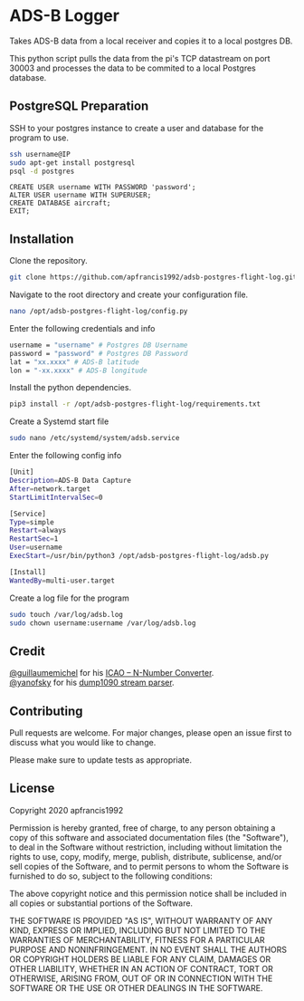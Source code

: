 # ADS-B Logger
Takes ADS-B data from a local receiver and copies it to a local postgres DB.

This python script pulls the data from the pi's TCP datastream on port 30003 and processes the data to be commited to a local Postgres database.

## PostgreSQL Preparation

SSH to your postgres instance to create a user and database for the program to use.
```bash
ssh username@IP
sudo apt-get install postgresql
psql -d postgres
```

```
CREATE USER username WITH PASSWORD 'password'; 
ALTER USER username WITH SUPERUSER;
CREATE DATABASE aircraft;
EXIT;
```


## Installation

Clone the repository.
```bash
git clone https://github.com/apfrancis1992/adsb-postgres-flight-log.git /opt/adsb-postgres-flight-log
```

Navigate to the root directory and create your configuration file.
```bash
nano /opt/adsb-postgres-flight-log/config.py
```

Enter the following credentials and info
```bash
username = "username" # Postgres DB Username
password = "password" # Postgres DB Password
lat = "xx.xxxx" # ADS-B latitude
lon = "-xx.xxxx" # ADS-B longitude
```

Install the python dependencies.
```bash
pip3 install -r /opt/adsb-postgres-flight-log/requirements.txt
```

Create a Systemd start file
```bash
sudo nano /etc/systemd/system/adsb.service
```

Enter the following config info
```bash
[Unit]
Description=ADS-B Data Capture
After=network.target
StartLimitIntervalSec=0

[Service]
Type=simple
Restart=always
RestartSec=1
User=username
ExecStart=/usr/bin/python3 /opt/adsb-postgres-flight-log/adsb.py

[Install]
WantedBy=multi-user.target
```

Create a log file for the program
```bash
sudo touch /var/log/adsb.log
sudo chown username:username /var/log/adsb.log
```

## Credit
[@guillaumemichel](https://github.com/guillaumemichel) for his [ICAO – N-Number Converter](https://github.com/guillaumemichel/icao-nnumber_converter).<br/>
[@yanofsky](https://github.com/yanofsky) for his [dump1090 stream parser](https://github.com/yanofsky/dump1090-stream-parser).


## Contributing
Pull requests are welcome. For major changes, please open an issue first to discuss what you would like to change.

Please make sure to update tests as appropriate.

## License

Copyright 2020 apfrancis1992

Permission is hereby granted, free of charge, to any person obtaining a copy of this software and associated documentation files (the "Software"), to deal in the Software without restriction, including without limitation the rights to use, copy, modify, merge, publish, distribute, sublicense, and/or sell copies of the Software, and to permit persons to whom the Software is furnished to do so, subject to the following conditions:

The above copyright notice and this permission notice shall be included in all copies or substantial portions of the Software.

THE SOFTWARE IS PROVIDED "AS IS", WITHOUT WARRANTY OF ANY KIND, EXPRESS OR IMPLIED, INCLUDING BUT NOT LIMITED TO THE WARRANTIES OF MERCHANTABILITY, FITNESS FOR A PARTICULAR PURPOSE AND NONINFRINGEMENT. IN NO EVENT SHALL THE AUTHORS OR COPYRIGHT HOLDERS BE LIABLE FOR ANY CLAIM, DAMAGES OR OTHER LIABILITY, WHETHER IN AN ACTION OF CONTRACT, TORT OR OTHERWISE, ARISING FROM, OUT OF OR IN CONNECTION WITH THE SOFTWARE OR THE USE OR OTHER DEALINGS IN THE SOFTWARE.